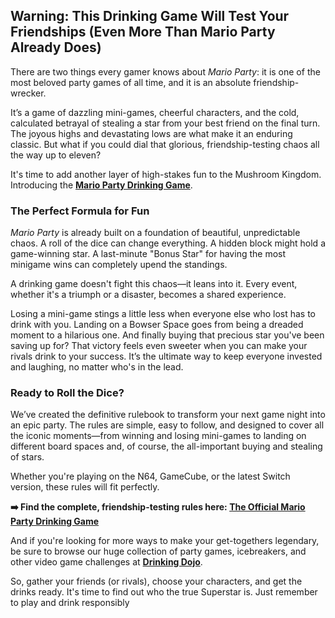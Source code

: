 ## Warning: This Drinking Game Will Test Your Friendships (Even More Than Mario Party Already Does)

There are two things every gamer knows about _Mario Party_: it is one of the most beloved party games of all time, and it is an absolute friendship-wrecker.

It’s a game of dazzling mini-games, cheerful characters, and the cold, calculated betrayal of stealing a star from your best friend on the final turn. The joyous highs and devastating lows are what make it an enduring classic. But what if you could dial that glorious, friendship-testing chaos all the way up to eleven?

It's time to add another layer of high-stakes fun to the Mushroom Kingdom. Introducing the **[Mario Party Drinking Game](https://drinkingdojo.com/articles/mario-party)**.

### The Perfect Formula for Fun

_Mario Party_ is already built on a foundation of beautiful, unpredictable chaos. A roll of the dice can change everything. A hidden block might hold a game-winning star. A last-minute "Bonus Star" for having the most minigame wins can completely upend the standings.

A drinking game doesn't fight this chaos—it leans into it. Every event, whether it's a triumph or a disaster, becomes a shared experience.

Losing a mini-game stings a little less when everyone else who lost has to drink with you. Landing on a Bowser Space goes from being a dreaded moment to a hilarious one. And finally buying that precious star you've been saving up for? That victory feels even sweeter when you can make your rivals drink to your success. It’s the ultimate way to keep everyone invested and laughing, no matter who's in the lead.

### Ready to Roll the Dice?

We’ve created the definitive rulebook to transform your next game night into an epic party. The rules are simple, easy to follow, and designed to cover all the iconic moments—from winning and losing mini-games to landing on different board spaces and, of course, the all-important buying and stealing of stars.

Whether you're playing on the N64, GameCube, or the latest Switch version, these rules will fit perfectly.

**➡️ Find the complete, friendship-testing rules here: [The Official Mario Party Drinking Game](https://drinkingdojo.com/articles/mario-party)**

And if you're looking for more ways to make your get-togethers legendary, be sure to browse our huge collection of party games, icebreakers, and other video game challenges at **[Drinking Dojo](https://drinkingdojo.com)**.

So, gather your friends (or rivals), choose your characters, and get the drinks ready. It's time to find out who the true Superstar is. Just remember to play and drink responsibly
